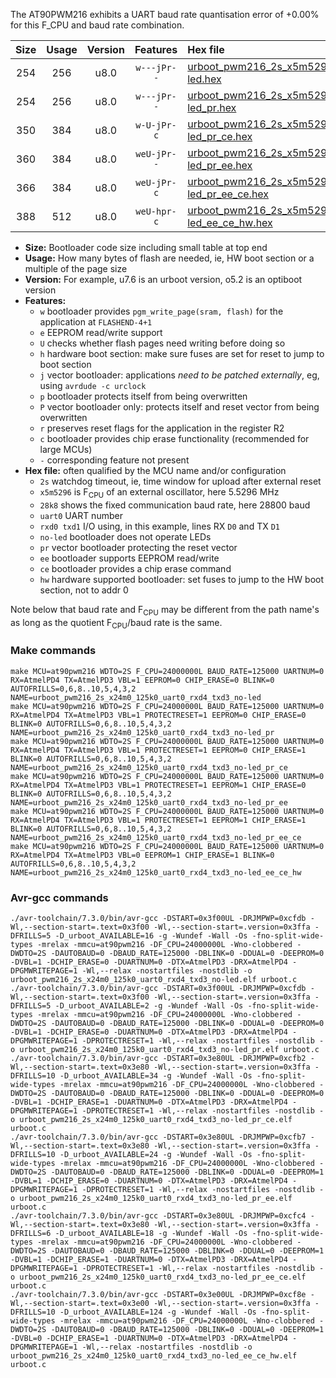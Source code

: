 The AT90PWM216 exhibits a UART baud rate quantisation error of +0.00% for this F_CPU and baud rate combination.

|Size|Usage|Version|Features|Hex file|
|:-:|:-:|:-:|:-:|:--|
|254|256|u8.0|`w---jPr--`|[urboot_pwm216_2s_x5m5296_28k8_uart0_rxd4_txd3_no-led.hex](https://raw.githubusercontent.com/stefanrueger/urboot.hex/main/mcus/at90pwm216/watchdog_2_s/external_oscillator_x/%2B5m529600_hz/%2B%2B28k8_baud/uart0_rxd4_txd3/no-led/urboot_pwm216_2s_x5m5296_28k8_uart0_rxd4_txd3_no-led.hex)|
|254|256|u8.0|`w---jPr--`|[urboot_pwm216_2s_x5m5296_28k8_uart0_rxd4_txd3_no-led_pr.hex](https://raw.githubusercontent.com/stefanrueger/urboot.hex/main/mcus/at90pwm216/watchdog_2_s/external_oscillator_x/%2B5m529600_hz/%2B%2B28k8_baud/uart0_rxd4_txd3/no-led/urboot_pwm216_2s_x5m5296_28k8_uart0_rxd4_txd3_no-led_pr.hex)|
|350|384|u8.0|`w-U-jPr-c`|[urboot_pwm216_2s_x5m5296_28k8_uart0_rxd4_txd3_no-led_pr_ce.hex](https://raw.githubusercontent.com/stefanrueger/urboot.hex/main/mcus/at90pwm216/watchdog_2_s/external_oscillator_x/%2B5m529600_hz/%2B%2B28k8_baud/uart0_rxd4_txd3/no-led/urboot_pwm216_2s_x5m5296_28k8_uart0_rxd4_txd3_no-led_pr_ce.hex)|
|360|384|u8.0|`weU-jPr--`|[urboot_pwm216_2s_x5m5296_28k8_uart0_rxd4_txd3_no-led_pr_ee.hex](https://raw.githubusercontent.com/stefanrueger/urboot.hex/main/mcus/at90pwm216/watchdog_2_s/external_oscillator_x/%2B5m529600_hz/%2B%2B28k8_baud/uart0_rxd4_txd3/no-led/urboot_pwm216_2s_x5m5296_28k8_uart0_rxd4_txd3_no-led_pr_ee.hex)|
|366|384|u8.0|`weU-jPr-c`|[urboot_pwm216_2s_x5m5296_28k8_uart0_rxd4_txd3_no-led_pr_ee_ce.hex](https://raw.githubusercontent.com/stefanrueger/urboot.hex/main/mcus/at90pwm216/watchdog_2_s/external_oscillator_x/%2B5m529600_hz/%2B%2B28k8_baud/uart0_rxd4_txd3/no-led/urboot_pwm216_2s_x5m5296_28k8_uart0_rxd4_txd3_no-led_pr_ee_ce.hex)|
|388|512|u8.0|`weU-hpr-c`|[urboot_pwm216_2s_x5m5296_28k8_uart0_rxd4_txd3_no-led_ee_ce_hw.hex](https://raw.githubusercontent.com/stefanrueger/urboot.hex/main/mcus/at90pwm216/watchdog_2_s/external_oscillator_x/%2B5m529600_hz/%2B%2B28k8_baud/uart0_rxd4_txd3/no-led/urboot_pwm216_2s_x5m5296_28k8_uart0_rxd4_txd3_no-led_ee_ce_hw.hex)|

- **Size:** Bootloader code size including small table at top end
- **Usage:** How many bytes of flash are needed, ie, HW boot section or a multiple of the page size
- **Version:** For example, u7.6 is an urboot version, o5.2 is an optiboot version
- **Features:**
  + `w` bootloader provides `pgm_write_page(sram, flash)` for the application at `FLASHEND-4+1`
  + `e` EEPROM read/write support
  + `U` checks whether flash pages need writing before doing so
  + `h` hardware boot section: make sure fuses are set for reset to jump to boot section
  + `j` vector bootloader: applications *need to be patched externally*, eg, using `avrdude -c urclock`
  + `p` bootloader protects itself from being overwritten
  + `P` vector bootloader only: protects itself and reset vector from being overwritten
  + `r` preserves reset flags for the application in the register R2
  + `c` bootloader provides chip erase functionality (recommended for large MCUs)
  + `-` corresponding feature not present
- **Hex file:** often qualified by the MCU name and/or configuration
  + `2s` watchdog timeout, ie, time window for upload after external reset
  + `x5m5296` is F<sub>CPU</sub> of an external oscillator, here 5.5296 MHz
  + `28k8` shows the fixed communication baud rate, here 28800 baud
  + `uart0` UART number
  + `rxd0 txd1` I/O using, in this example, lines RX `D0` and TX `D1`
  + `no-led` bootloader does not operate LEDs
  + `pr` vector bootloader protecting the reset vector
  + `ee` bootloader supports EEPROM read/write
  + `ce` bootloader provides a chip erase command
  + `hw` hardware supported bootloader: set fuses to jump to the HW boot section, not to addr 0


Note below that baud rate and F<sub>CPU</sub> may be different from the path name's as long as the quotient F<sub>CPU</sub>/baud rate is the same.

### Make commands
```
make MCU=at90pwm216 WDTO=2S F_CPU=24000000L BAUD_RATE=125000 UARTNUM=0 RX=AtmelPD4 TX=AtmelPD3 VBL=1 EEPROM=0 CHIP_ERASE=0 BLINK=0 AUTOFRILLS=0,6,8..10,5,4,3,2 NAME=urboot_pwm216_2s_x24m0_125k0_uart0_rxd4_txd3_no-led
make MCU=at90pwm216 WDTO=2S F_CPU=24000000L BAUD_RATE=125000 UARTNUM=0 RX=AtmelPD4 TX=AtmelPD3 VBL=1 PROTECTRESET=1 EEPROM=0 CHIP_ERASE=0 BLINK=0 AUTOFRILLS=0,6,8..10,5,4,3,2 NAME=urboot_pwm216_2s_x24m0_125k0_uart0_rxd4_txd3_no-led_pr
make MCU=at90pwm216 WDTO=2S F_CPU=24000000L BAUD_RATE=125000 UARTNUM=0 RX=AtmelPD4 TX=AtmelPD3 VBL=1 PROTECTRESET=1 EEPROM=0 CHIP_ERASE=1 BLINK=0 AUTOFRILLS=0,6,8..10,5,4,3,2 NAME=urboot_pwm216_2s_x24m0_125k0_uart0_rxd4_txd3_no-led_pr_ce
make MCU=at90pwm216 WDTO=2S F_CPU=24000000L BAUD_RATE=125000 UARTNUM=0 RX=AtmelPD4 TX=AtmelPD3 VBL=1 PROTECTRESET=1 EEPROM=1 CHIP_ERASE=0 BLINK=0 AUTOFRILLS=0,6,8..10,5,4,3,2 NAME=urboot_pwm216_2s_x24m0_125k0_uart0_rxd4_txd3_no-led_pr_ee
make MCU=at90pwm216 WDTO=2S F_CPU=24000000L BAUD_RATE=125000 UARTNUM=0 RX=AtmelPD4 TX=AtmelPD3 VBL=1 PROTECTRESET=1 EEPROM=1 CHIP_ERASE=1 BLINK=0 AUTOFRILLS=0,6,8..10,5,4,3,2 NAME=urboot_pwm216_2s_x24m0_125k0_uart0_rxd4_txd3_no-led_pr_ee_ce
make MCU=at90pwm216 WDTO=2S F_CPU=24000000L BAUD_RATE=125000 UARTNUM=0 RX=AtmelPD4 TX=AtmelPD3 VBL=0 EEPROM=1 CHIP_ERASE=1 BLINK=0 AUTOFRILLS=0,6,8..10,5,4,3,2 NAME=urboot_pwm216_2s_x24m0_125k0_uart0_rxd4_txd3_no-led_ee_ce_hw
```

### Avr-gcc commands
```
./avr-toolchain/7.3.0/bin/avr-gcc -DSTART=0x3f00UL -DRJMPWP=0xcfdb -Wl,--section-start=.text=0x3f00 -Wl,--section-start=.version=0x3ffa -DFRILLS=5 -D_urboot_AVAILABLE=16 -g -Wundef -Wall -Os -fno-split-wide-types -mrelax -mmcu=at90pwm216 -DF_CPU=24000000L -Wno-clobbered -DWDTO=2S -DAUTOBAUD=0 -DBAUD_RATE=125000 -DBLINK=0 -DDUAL=0 -DEEPROM=0 -DVBL=1 -DCHIP_ERASE=0 -DUARTNUM=0 -DTX=AtmelPD3 -DRX=AtmelPD4 -DPGMWRITEPAGE=1 -Wl,--relax -nostartfiles -nostdlib -o urboot_pwm216_2s_x24m0_125k0_uart0_rxd4_txd3_no-led.elf urboot.c
./avr-toolchain/7.3.0/bin/avr-gcc -DSTART=0x3f00UL -DRJMPWP=0xcfdb -Wl,--section-start=.text=0x3f00 -Wl,--section-start=.version=0x3ffa -DFRILLS=5 -D_urboot_AVAILABLE=2 -g -Wundef -Wall -Os -fno-split-wide-types -mrelax -mmcu=at90pwm216 -DF_CPU=24000000L -Wno-clobbered -DWDTO=2S -DAUTOBAUD=0 -DBAUD_RATE=125000 -DBLINK=0 -DDUAL=0 -DEEPROM=0 -DVBL=1 -DCHIP_ERASE=0 -DUARTNUM=0 -DTX=AtmelPD3 -DRX=AtmelPD4 -DPGMWRITEPAGE=1 -DPROTECTRESET=1 -Wl,--relax -nostartfiles -nostdlib -o urboot_pwm216_2s_x24m0_125k0_uart0_rxd4_txd3_no-led_pr.elf urboot.c
./avr-toolchain/7.3.0/bin/avr-gcc -DSTART=0x3e80UL -DRJMPWP=0xcfb2 -Wl,--section-start=.text=0x3e80 -Wl,--section-start=.version=0x3ffa -DFRILLS=10 -D_urboot_AVAILABLE=34 -g -Wundef -Wall -Os -fno-split-wide-types -mrelax -mmcu=at90pwm216 -DF_CPU=24000000L -Wno-clobbered -DWDTO=2S -DAUTOBAUD=0 -DBAUD_RATE=125000 -DBLINK=0 -DDUAL=0 -DEEPROM=0 -DVBL=1 -DCHIP_ERASE=1 -DUARTNUM=0 -DTX=AtmelPD3 -DRX=AtmelPD4 -DPGMWRITEPAGE=1 -DPROTECTRESET=1 -Wl,--relax -nostartfiles -nostdlib -o urboot_pwm216_2s_x24m0_125k0_uart0_rxd4_txd3_no-led_pr_ce.elf urboot.c
./avr-toolchain/7.3.0/bin/avr-gcc -DSTART=0x3e80UL -DRJMPWP=0xcfb7 -Wl,--section-start=.text=0x3e80 -Wl,--section-start=.version=0x3ffa -DFRILLS=10 -D_urboot_AVAILABLE=24 -g -Wundef -Wall -Os -fno-split-wide-types -mrelax -mmcu=at90pwm216 -DF_CPU=24000000L -Wno-clobbered -DWDTO=2S -DAUTOBAUD=0 -DBAUD_RATE=125000 -DBLINK=0 -DDUAL=0 -DEEPROM=1 -DVBL=1 -DCHIP_ERASE=0 -DUARTNUM=0 -DTX=AtmelPD3 -DRX=AtmelPD4 -DPGMWRITEPAGE=1 -DPROTECTRESET=1 -Wl,--relax -nostartfiles -nostdlib -o urboot_pwm216_2s_x24m0_125k0_uart0_rxd4_txd3_no-led_pr_ee.elf urboot.c
./avr-toolchain/7.3.0/bin/avr-gcc -DSTART=0x3e80UL -DRJMPWP=0xcfc4 -Wl,--section-start=.text=0x3e80 -Wl,--section-start=.version=0x3ffa -DFRILLS=6 -D_urboot_AVAILABLE=18 -g -Wundef -Wall -Os -fno-split-wide-types -mrelax -mmcu=at90pwm216 -DF_CPU=24000000L -Wno-clobbered -DWDTO=2S -DAUTOBAUD=0 -DBAUD_RATE=125000 -DBLINK=0 -DDUAL=0 -DEEPROM=1 -DVBL=1 -DCHIP_ERASE=1 -DUARTNUM=0 -DTX=AtmelPD3 -DRX=AtmelPD4 -DPGMWRITEPAGE=1 -DPROTECTRESET=1 -Wl,--relax -nostartfiles -nostdlib -o urboot_pwm216_2s_x24m0_125k0_uart0_rxd4_txd3_no-led_pr_ee_ce.elf urboot.c
./avr-toolchain/7.3.0/bin/avr-gcc -DSTART=0x3e00UL -DRJMPWP=0xcf8e -Wl,--section-start=.text=0x3e00 -Wl,--section-start=.version=0x3ffa -DFRILLS=10 -D_urboot_AVAILABLE=124 -g -Wundef -Wall -Os -fno-split-wide-types -mrelax -mmcu=at90pwm216 -DF_CPU=24000000L -Wno-clobbered -DWDTO=2S -DAUTOBAUD=0 -DBAUD_RATE=125000 -DBLINK=0 -DDUAL=0 -DEEPROM=1 -DVBL=0 -DCHIP_ERASE=1 -DUARTNUM=0 -DTX=AtmelPD3 -DRX=AtmelPD4 -DPGMWRITEPAGE=1 -Wl,--relax -nostartfiles -nostdlib -o urboot_pwm216_2s_x24m0_125k0_uart0_rxd4_txd3_no-led_ee_ce_hw.elf urboot.c
```

